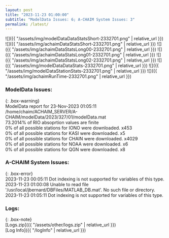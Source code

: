```yaml
---
layout: post
title: "2023-11-23 01:00:00"
subtitle: "ModelData Issues: 6; A-CHAIM System Issues: 3"
permalink: /latest/
---
```


![]({{ "/assets/img/modelDataDataStatsShort-2332701.png" | relative_url }})
![]({{ "/assets/img/achaimDataStatsShort-2332701.png" | relative_url }})
![]({{ "/assets/img/achaimDataStatsLong00-2332701.png" | relative_url }})
![]({{ "/assets/img/achaimDataStatsLong01-2332701.png" | relative_url }})
![]({{ "/assets/img/achaimDataStatsLong02-2332701.png" | relative_url }})
![]({{ "/assets/img/modelDataDataStats-2332701.png" | relative_url }})
![]({{ "/assets/img/modelDataStationStats-2332701.png" | relative_url }})
![]({{ "/assets/img/achaimRunTime-2332701.png" | relative_url }})


### ModelData Issues:  
  
{: .box-warning}  
 ModelData report for 23-Nov-2023 01:05:11   
 /home/chaim/ACHAIM_SERVER/A-CHAIM/modelData/2023/327/01/modelData.mat   
 73.2014% of RIO absoprtion values are finite   
 0% of all possible stations for IONO were downloaded. x453   
 0% of all possible stations for KASI were downloaded. x5   
 0% of all possible stations for CHAIN were downloaded. x4029   
 0% of all possible stations for NOAA were downloaded. x6   
 0% of all possible stations for QGN were downloaded. x8   
  
### A-CHAIM System Issues:  
  
{: .box-error}  
2023-11-23 00:05:11 Dot indexing is not supported for variables of this type.  
2023-11-23 01:00:08 Unable to read file '/usr/local/jbernard/DBFiles/MATLAB_DB.mat'. No such file or directory.  
2023-11-23 01:05:11 Dot indexing is not supported for variables of this type.  

### Logs:  
  
{: .box-note}  
[Logs.zip]({{ "/assets/other/logs.zip" | relative_url }})  
[Log Info]({{ "/logInfo" | relative_url }})  
